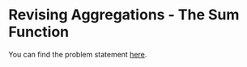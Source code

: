 # Revising Aggregations - The Sum Function

You can find the problem statement [here](https://www.hackerrank.com/challenges/revising-aggregations-sum/problem?isFullScreen=false).
